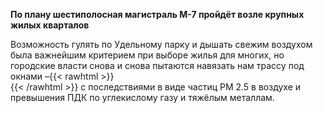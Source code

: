 **По плану шестиполосная магистраль М-7 пройдёт возле крупных жилых кварталов**

Возможность гулять по Удельному парку и дышать свежим воздухом была важнейшим критерием при выборе жилья для многих, но городские власти снова и снова пытаются навязать нам трассу под окнами –{{< rawhtml >}}<br />{{< /rawhtml >}}
с последствиями в виде частиц РМ 2.5 в воздухе и превышения ПДК по углекислому газу и тяжёлым металлам.